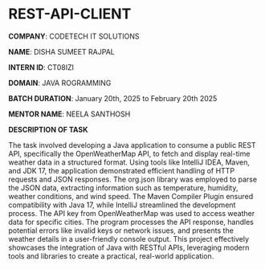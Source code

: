 # REST-API-CLIENT
**COMPANY**: CODETECH IT SOLUTIONS

**NAME**: DISHA SUMEET RAJPAL

**INTERN ID**: CT08IZI

**DOMAIN**: JAVA ROGRAMMING

**BATCH DURATION**: January 20th, 2025 to February 20th 2025

**MENTOR NAME**: NEELA SANTHOSH

**DESCRIPTION OF TASK**

The task involved developing a Java application to consume a public REST API, specifically the OpenWeatherMap API, to fetch and display real-time weather data in a structured format. Using tools like IntelliJ IDEA, Maven, and JDK 17, the application demonstrated efficient handling of HTTP requests and JSON responses. The org.json library was employed to parse the JSON data, extracting information such as temperature, humidity, weather conditions, and wind speed. The Maven Compiler Plugin ensured compatibility with Java 17, while IntelliJ streamlined the development process. The API key from OpenWeatherMap was used to access weather data for specific cities. The program processes the API response, handles potential errors like invalid keys or network issues, and presents the weather details in a user-friendly console output. This project effectively showcases the integration of Java with RESTful APIs, leveraging modern tools and libraries to create a practical, real-world application.
